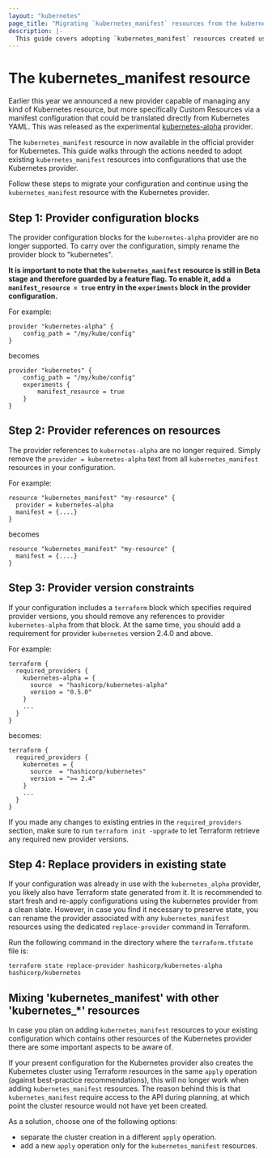 ```yaml
---
layout: "kubernetes"
page_title: "Migrating `kubernetes_manifest` resources from the kubernetes-alpha provider"
description: |-
  This guide covers adopting `kubernetes_manifest` resources created using the kubernetes-alpha provider.
---
```


# The kubernetes_manifest resource

Earlier this year we announced a new provider capable of managing any kind of Kubernetes resource, but more specifically Custom Resources via a manifest configuration that could be translated directly from Kubernetes YAML. This was released as the experimental [kubernetes-alpha](https://github.com/hashicorp/terraform-provider-kubernetes-alpha) provider.

The `kubernetes_manifest` resource in now available in the official provider for Kubernetes. This guide walks through the actions needed to adopt existing `kubernetes_manifest` resources into configurations that use the Kubernetes provider.

Follow these steps to migrate your configuration and continue using the `kubernetes_manifest` resource with the Kubernetes provider.

## Step 1: Provider configuration blocks

The provider configuration blocks for the `kubernetes-alpha` provider are no longer supported. To carry over the configuration, simply rename the provider block to "kubernetes".

**It is important to note that the `kubernetes_manifest` resource is still in Beta stage and therefore guarded by a feature flag. 
To enable it, add a `manifest_resource = true` entry in the `experiments` block in the provider configuration.**

For example:

```
provider "kubernetes-alpha" {
    config_path = "/my/kube/config"
}
```

becomes

```
provider "kubernetes" {
    config_path = "/my/kube/config"
    experiments {
        manifest_resource = true
    }
}
```

## Step 2: Provider references on resources

The provider references to `kubernetes-alpha` are no longer required. Simply remove the `provider = kubernetes-alpha` text from all `kubernetes_manifest` resources in your configuration.

For example:

```
resource "kubernetes_manifest" "my-resource" {
  provider = kubernetes-alpha
  manifest = {....}
}
```

becomes

```
resource "kubernetes_manifest" "my-resource" {
  manifest = {....}
}
```

## Step 3: Provider version constraints

If your configuration includes a `terraform` block which specifies required provider versions, you should remove any references to provider `kubernetes-alpha` from that block. At the same time, you should add a requirement for provider `kubernetes` version 2.4.0 and above.

For example:

```
terraform {
  required_providers {
    kubernetes-alpha = {
      source  = "hashicorp/kubernetes-alpha"
      version = "0.5.0"
    }
    ...
  }
}
```

becomes:

```
terraform {
  required_providers {
    kubernetes = {
      source  = "hashicorp/kubernetes"
      version = ">= 2.4"
    }
    ...
  }
}
```

If you made any changes to existing entries in the `required_providers` section, make sure to run `terraform init -upgrade` to let Terraform retrieve any required new provider versions.

## Step 4: Replace providers in existing state

If your configuration was already in use with the `kubernetes_alpha` provider, you likely also have Terraform state generated from it.
It is recommended to start fresh and re-apply configurations using the kubernetes provider from a clean slate.
However, in case you find it necessary to preserve state, you can rename the provider associated with any `kubernetes_manifest` resources using the dedicated `replace-provider` command in Terraform.

Run the following command in the directory where the `terraform.tfstate` file is:

```
terraform state replace-provider hashicorp/kubernetes-alpha hashicorp/kubernetes
```

## Mixing 'kubernetes_manifest' with other 'kubernetes_*' resources

In case you plan on adding `kubernetes_manifest` resources to your existing configuration which contains other resources of the Kubernetes provider there are some important aspects to be aware of.

If your present configuration for the Kubernetes provider also creates the Kubernetes cluster using Terraform resources in the same `apply` operation (against best-practice recommendations), this will no longer work when adding `kubernetes_manifest` resources. The reason behind this is that `kubernetes_manifest` require access to the API during planning, at which point the cluster resource would not have yet been created.

As a solution, choose one of the following options:

* separate the cluster creation in a different `apply` operation.
* add a new `apply` operation only for the `kubernetes_manifest` resources.

